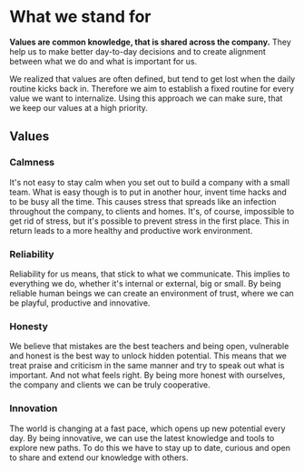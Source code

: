 # What we stand for

**Values are common knowledge, that is shared across the company.** They help us to make better day-to-day decisions and to create alignment between what we do and what is important for us.

We realized that values are often defined, but tend to get lost when the daily routine kicks back in. Therefore we aim to establish a fixed routine for every value we want to internalize. Using this approach we can make sure, that we keep our values at a high priority.

## Values

### Calmness

It's not easy to stay calm when you set out to build a company with a small team. What is easy though is to put in another hour, invent time hacks and to be busy all the time. This causes stress that spreads like an infection throughout the company, to clients and homes. It's, of course, impossible to get rid of stress, but it's possible to prevent stress in the first place. This in return leads to a more healthy and productive work environment.

### Reliability

Reliability for us means, that stick to what we communicate. This implies to everything we do, whether it's internal or external, big or small. By being reliable human beings we can create an environment of trust, where we can be playful, productive and innovative. 

### Honesty

We believe that mistakes are the best teachers and being open, vulnerable and honest is the best way to unlock hidden potential. This means that we treat praise and criticism in the same manner and try to speak out what is important. And not what feels right. By being more honest with ourselves, the company and clients we can be truly cooperative.

### Innovation

The world is changing at a fast pace, which opens up new potential every day. By being innovative, we can use the latest knowledge and tools to explore new paths. To do this we have to stay up to date, curious and open to share and extend our knowledge with others.